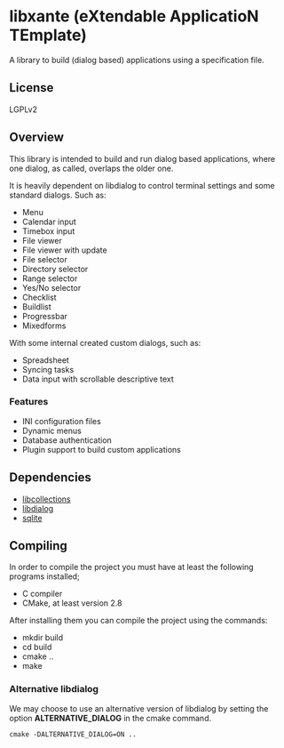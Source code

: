 # libxante (eXtendable ApplicatioN TEmplate)

A library to build (dialog based) applications using a specification file.

## License

LGPLv2

## Overview

This library is intended to build and run dialog based applications, where one
dialog, as called, overlaps the older one.

It is heavily dependent on libdialog to control terminal settings and some standard
dialogs. Such as:

* Menu
* Calendar input
* Timebox input
* File viewer
* File viewer with update
* File selector
* Directory selector
* Range selector
* Yes/No selector
* Checklist
* Buildlist
* Progressbar
* Mixedforms

With some internal created custom dialogs, such as:

* Spreadsheet
* Syncing tasks
* Data input with scrollable descriptive text

### Features

* INI configuration files
* Dynamic menus
* Database authentication
* Plugin support to build custom applications

## Dependencies

* [libcollections](https://github.com/rsfreitas/libcollections)
* [libdialog](http://invisible-island.net/dialog/)
* [sqlite](http://www.sqlite.org)

## Compiling

In order to compile the project you must have at least the following programs
installed;

* C compiler
* CMake, at least version 2.8

After installing them you can compile the project using the commands:

* mkdir build
* cd build
* cmake ..
* make

### Alternative libdialog

We may choose to use an alternative version of libdialog by setting the
option **ALTERNATIVE\_DIALOG** in the cmake command.
```
cmake -DALTERNATIVE_DIALOG=ON ..
```

